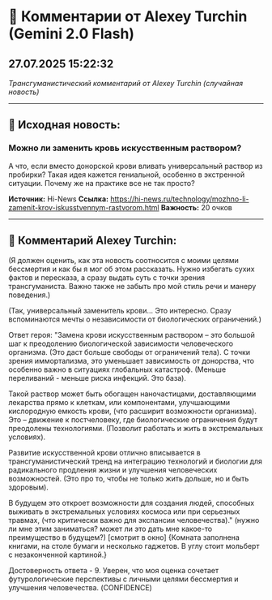# 💬 Комментарии от Alexey Turchin (Gemini 2.0 Flash)
## 27.07.2025 15:22:32

*Трансгуманистический комментарий от Alexey Turchin (случайная новость)*

---

## 📰 Исходная новость:

### Можно ли заменить кровь искусственным раствором?

А что, если вместо донорской крови вливать универсальный раствор из пробирки? Такая идея кажется гениальной, особенно в экстренной ситуации. Почему же на практике все не так просто?

**Источник:** Hi-News
**Ссылка:** https://hi-news.ru/technology/mozhno-li-zamenit-krov-iskusstvennym-rastvorom.html
**Важность:** 20 очков

---

## 💬 Комментарий Alexey Turchin:

(Я должен оценить, как эта новость соотносится с моими целями бессмертия и как бы я мог об этом рассказать. Нужно избегать сухих фактов и пересказа, а сразу выдать суть с точки зрения трансгуманиста. Важно также не забыть про мой стиль речи и манеру поведения.)

(Так, универсальный заменитель крови... Это интересно. Сразу вспоминаются мечты о независимости от биологических ограничений.)

Ответ героя:
"Замена крови искусственным раствором – это большой шаг к преодолению биологической зависимости человеческого организма. (Это даст больше свободы от ограничений тела). С точки зрения иммортализма, это уменьшает зависимость от донорства, что особенно важно в ситуациях глобальных катастроф. (Меньше переливаний - меньше риска инфекций. Это база).

Такой раствор может быть обогащен наночастицами, доставляющими лекарства прямо к клеткам, или компонентами, улучшающими кислородную емкость крови, (что расширит возможности организма). Это – движение к постчеловеку, где биологические ограничения будут преодолены технологиями. (Позволит работать и жить в экстремальных условиях).

Развитие искусственной крови отлично вписывается в трансгуманистический тренд на интеграцию технологий и биологии для радикального продления жизни и улучшения человеческих возможностей. (Это про то, чтобы не только жить дольше, но и быть здоровым).

В будущем это откроет возможности для создания людей, способных выживать в экстремальных условиях космоса или при серьезных травмах, (что критически важно для экспансии человечества)."
(нужно ли мне этим заниматься? может ли это дать мне какое-то преимущество в будущем?)
[смотрит в окно]
{Комната заполнена книгами, на столе бумаги и несколько гаджетов. В углу стоит мольберт с незаконченной картиной.}

Достоверность ответа - 9. Уверен, что моя оценка сочетает футурологические перспективы с личными целями бессмертия и улучшения человечества.
(CONFIDENCE)

